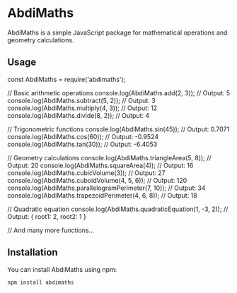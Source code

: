 

# AbdiMaths

AbdiMaths is a simple JavaScript package for mathematical operations and geometry calculations.

## Usage 

const AbdiMaths = require('abdimaths');

// Basic arithmetic operations
console.log(AbdiMaths.add(2, 3)); // Output: 5
console.log(AbdiMaths.subtract(5, 2)); // Output: 3
console.log(AbdiMaths.multiply(4, 3)); // Output: 12
console.log(AbdiMaths.divide(8, 2)); // Output: 4

// Trigonometric functions
console.log(AbdiMaths.sin(45)); // Output: 0.7071
console.log(AbdiMaths.cos(60)); // Output: -0.9524
console.log(AbdiMaths.tan(30)); // Output: -6.4053

// Geometry calculations
console.log(AbdiMaths.triangleArea(5, 8)); // Output: 20
console.log(AbdiMaths.squareArea(4)); // Output: 16
console.log(AbdiMaths.cubicVolume(3)); // Output: 27
console.log(AbdiMaths.cuboidVolume(4, 5, 6)); // Output: 120
console.log(AbdiMaths.parallelogramPerimeter(7, 10)); // Output: 34
console.log(AbdiMaths.trapezoidPerimeter(4, 6, 8)); // Output: 18

// Quadratic equation
console.log(AbdiMaths.quadraticEquation(1, -3, 2)); // Output: { root1: 2, root2: 1 }

// And many more functions...



## Installation

You can install AbdiMaths using npm:

```bash
npm install abdimaths 

